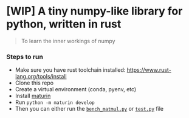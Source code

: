 # **[WIP] A tiny numpy-like library for python, written in rust**
> To learn the inner workings of numpy

### **Steps to run**
- Make sure you have rust toolchain installed: https://www.rust-lang.org/tools/install
- Clone this repo
- Create a virtual environment (conda, pyenv, etc)
- Install [maturin](https://pypi.org/project/maturin/)
- Run `python -m maturin develop`
- Then you can either run the [`bench_matmul.py`](./bench_matmul.py) or [`test.py`](./test.py) file
